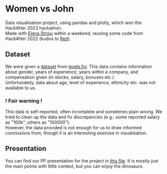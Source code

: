 # Women vs John 
Data visualisation project, using pandas and plotly, which won the Hack4Her 2023 hackathon. \
Made with [Elena Stroiu](https://github.com/EStroiu) within a weekend, reusing some code from Hack4Her 2022 (kudos to [Red](https://github.com/RedKinda)).

## Dataset 
We were given a [dataset](https://www.levels.fyi/js/salaryData.json) from [levels.fyi](https://www.levels.fyi/?compare=Adobe,Amazon,IBM&track=Software%20Engineer). 
This data contains information about gender, years of experience, years within a company, and compensation given (in stocks, salary, bonuses etc.). \
Unfortunately, data about age, level of experience, ethnicity etc. was not available to us.

### ! Fair warning !
This data is self-reported, often incomplete and sometimes plain wrong. We tried to clean up the data and fix discrepancies (e.g.: some reported salary as "100k", others as "100000"). \
However, the data provided is not enough for us to draw informed conclusions from, though it is an interesting exercise in visualisation.

## Presentation
You can find our PP presentation for the project in [this file](./Hack4Her%202023.pptx). It is mostly just the main points with little context, but you can enjoy the dinosaurs.
